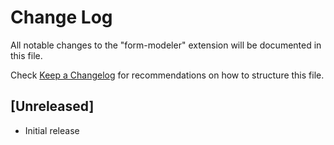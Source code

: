 # Change Log

All notable changes to the "form-modeler" extension will be documented in this file.

Check [Keep a Changelog](http://keepachangelog.com/) for recommendations on how to structure this file.

## [Unreleased]

- Initial release
